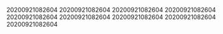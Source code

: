 20200921082604
20200921082604
20200921082604
20200921082604
20200921082604
20200921082604
20200921082604
20200921082604
20200921082604
